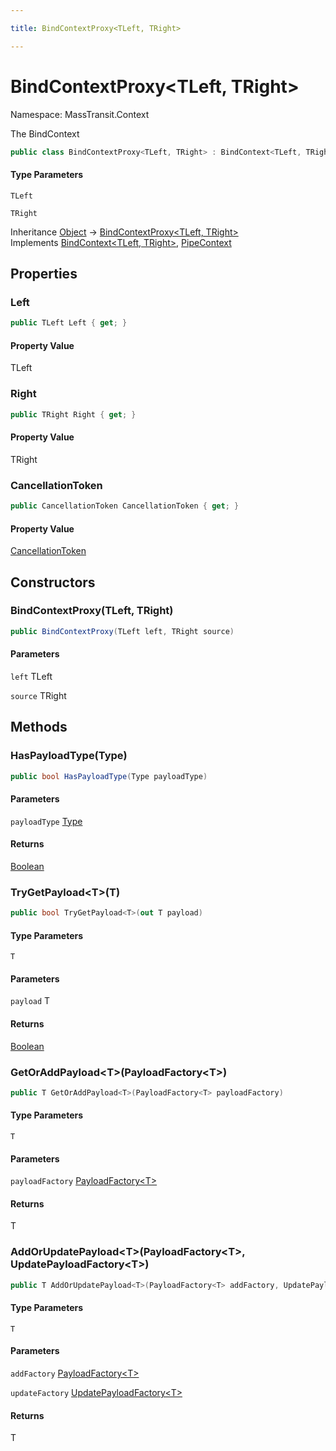 ```yaml
---

title: BindContextProxy<TLeft, TRight>

---
```


# BindContextProxy\<TLeft, TRight\>

Namespace: MassTransit.Context

The BindContext

```csharp
public class BindContextProxy<TLeft, TRight> : BindContext<TLeft, TRight>, PipeContext
```

#### Type Parameters

`TLeft`<br/>

`TRight`<br/>

Inheritance [Object](https://learn.microsoft.com/en-us/dotnet/api/system.object) → [BindContextProxy\<TLeft, TRight\>](../masstransit-context/bindcontextproxy-2)<br/>
Implements [BindContext\<TLeft, TRight\>](../../masstransit-abstractions/masstransit/bindcontext-2), [PipeContext](../../masstransit-abstractions/masstransit/pipecontext)

## Properties

### **Left**

```csharp
public TLeft Left { get; }
```

#### Property Value

TLeft<br/>

### **Right**

```csharp
public TRight Right { get; }
```

#### Property Value

TRight<br/>

### **CancellationToken**

```csharp
public CancellationToken CancellationToken { get; }
```

#### Property Value

[CancellationToken](https://learn.microsoft.com/en-us/dotnet/api/system.threading.cancellationtoken)<br/>

## Constructors

### **BindContextProxy(TLeft, TRight)**

```csharp
public BindContextProxy(TLeft left, TRight source)
```

#### Parameters

`left` TLeft<br/>

`source` TRight<br/>

## Methods

### **HasPayloadType(Type)**

```csharp
public bool HasPayloadType(Type payloadType)
```

#### Parameters

`payloadType` [Type](https://learn.microsoft.com/en-us/dotnet/api/system.type)<br/>

#### Returns

[Boolean](https://learn.microsoft.com/en-us/dotnet/api/system.boolean)<br/>

### **TryGetPayload\<T\>(T)**

```csharp
public bool TryGetPayload<T>(out T payload)
```

#### Type Parameters

`T`<br/>

#### Parameters

`payload` T<br/>

#### Returns

[Boolean](https://learn.microsoft.com/en-us/dotnet/api/system.boolean)<br/>

### **GetOrAddPayload\<T\>(PayloadFactory\<T\>)**

```csharp
public T GetOrAddPayload<T>(PayloadFactory<T> payloadFactory)
```

#### Type Parameters

`T`<br/>

#### Parameters

`payloadFactory` [PayloadFactory\<T\>](../../masstransit-abstractions/masstransit/payloadfactory-1)<br/>

#### Returns

T<br/>

### **AddOrUpdatePayload\<T\>(PayloadFactory\<T\>, UpdatePayloadFactory\<T\>)**

```csharp
public T AddOrUpdatePayload<T>(PayloadFactory<T> addFactory, UpdatePayloadFactory<T> updateFactory)
```

#### Type Parameters

`T`<br/>

#### Parameters

`addFactory` [PayloadFactory\<T\>](../../masstransit-abstractions/masstransit/payloadfactory-1)<br/>

`updateFactory` [UpdatePayloadFactory\<T\>](../../masstransit-abstractions/masstransit/updatepayloadfactory-1)<br/>

#### Returns

T<br/>

